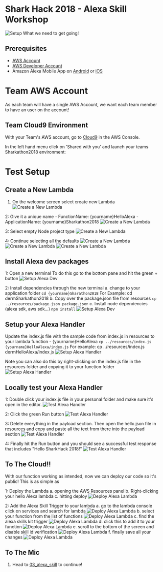# Shark Hack 2018 - Alexa Skill Workshop
![Setup](../../images/SharkHack%202018%20Alexa%20Workshop%20Banner%20-%20Setup.png)
What we need to get going!
## Prerequisites
+ [AWS Account](https://aws.amazon.com/)
+ [AWS Developer Account](https://developer.amazon.com/)
+ Amazon Alexa Mobile App on [Android](https://play.google.com/store/apps/details?id=com.amazon.dee.app) or [iOS](https://itunes.apple.com/us/app/amazon-alexa/id944011620?mt=8)

# Team AWS Account
As each team will have a single AWS Account, we want each team member to have an user on the account!

## Team Cloud9 Environment
With your Team's AWS account, go to [Cloud9](https://console.aws.amazon.com/cloud9/home) in the AWS Console.

In the left hand menu click on 'Shared with you' and launch your teams Sharkathon2018 environment:

# Test Setup
## Create a New Lambda
1. On the welcome screen select create new Lambda
![Create a New Lambda](../../images/Cloud9_Step1.png)

2: Give it a unique name
        - FunctionName: {yourname}HelloAlexa
        - ApplicationName: {yourname}Sharkathon2018
![Create a New Lambda](../../images/Cloud9_Step2.png)

3: Select empty Node project type
![Create a New Lambda](../../images/Cloud9_Step3.png)

4: Continue selecting all the defaults
![Create a New Lambda](../../images/Cloud9_Step4a.png)
![Create a New Lambda](../../images/Cloud9_Step4b.png)
![Create a New Lambda](../../images/Cloud9_Step4c.png)

## Install Alexa dev packages
1: Open a new terminal
To do this go to the bottom pane and hit the green + button
![Setup Alexa Dev](../../images/Cloud9_Step5.png)

2: Install dependencies through the new terminal
    a. change to your application folder
        ```
        cd {yourname}Sharathon2018
        ```
        For Example: cd dermSharkathon2018
    b. Copy over the package.json file from resources
        ```
        cp ../resources/package.json package.json
        ```
    c. Install node dependencies (alexa sdk, aws sdk...)
        ```
        npm install
        ```
![Setup Alexa Dev](../../images/Cloud9_Step6.png)

## Setup your Alexa Handler
Update the index.js file with the sample code from index.js in 
resources to your lambda function - {yourname}HelloAlexa
    ```
    cp ../resources/index.js {yourname}HelloAlexa/index.js
    ```
    For example: cp ../resources/index.js dermHelloAlexa/index.js
![Setup Alexa Handler](../../images/Cloud9_Step7a.png)

Note you can also do this by right-clicking on the index.js file in the
resources folder and copying it to your function folder
![Setup Alexa Handler](../../images/Cloud9_Step7b.png)

## Locally test your Alexa Handler
1: Double click your index.js file in your personal folder and make sure it's 
open in the editor.
![Test Alexa Handler](../../images/Cloud9_Step8a.png)

2: Click the green Run button
![Test Alexa Handler](../../images/Cloud9_Step8b.png)

3: Delete everything in the payload section. Then open the hello.json file
in resources and copy and paste all the text from there into the payload 
section
![Test Alexa Handler](../../images/Cloud9_Step8c.png)

4: Finally hit the Run button and you should see a successful
test response that includes "Hello SharkHack 2018!"
![Test Alexa Handler](../../images/Cloud9_Step8d.png)

## To The Cloud!!
With our function working as intended, now we can deploy our code so it's public!
This is as simple as 

1: Deploy the Lambda
    a. opening the AWS Resources panel
    b. Right-clicking your hello Alexa lambda
    c. hitting deploy
![Deploy Alexa Lambda](../../images/Cloud9_Step9.png)

2: Add the Alexa Skill Trigger to your lambda
    a. go to the lambda console
    click on services and search for lambda
    ![Deploy Alexa Lambda](../../images/Cloud9_Step9b.png)
    b. select your function from the list of functions
    ![Deploy Alexa Lambda](../../images/Cloud9_Step9c.png)
    c. find the alexa skills kit trigger
    ![Deploy Alexa Lambda](../../images/Cloud9_Step9d.png)
    d. click this to add it to your function
    ![Deploy Alexa Lambda](../../images/Cloud9_Step9e.png)
    e. scroll to the bottom of the screen and disable skill id verification
    ![Deploy Alexa Lambda](../../images/Cloud9_Step9f.png)
    f. finally save all your changes
    ![Deploy Alexa Lambda](../../images/Cloud9Step9g.png)

## To The Mic
1. Head to [03_alexa_skill](../../03_alexa_skill) to continue!

